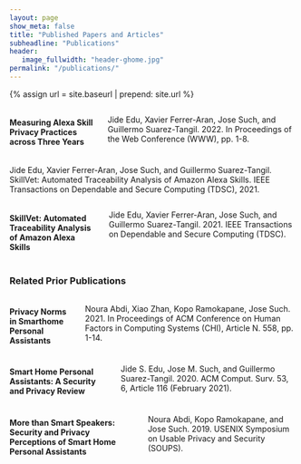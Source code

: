 ```yaml
---
layout: page
show_meta: false
title: "Published Papers and Articles"
subheadline: "Publications"
header:
   image_fullwidth: "header-ghome.jpg"
permalink: "/publications/"
---
```


{% assign url = site.baseurl | prepend: site.url %}



<div class="row">
  <div class="small-12 columns">
	<h4>Measuring Alexa Skill Privacy Practices across Three Years <a class="icon-archive" href="https://nms.kcl.ac.uk/hasp/pubs/edu2022measuring.pdf"></a>  <a class="icon-globe" href="https://nms.kcl.ac.uk/hasp/pubs.html"></a></h4>
	<p>Jide Edu, Xavier Ferrer-Aran, Jose Such, and Guillermo Suarez-Tangil. 2022. In Proceedings of the Web Conference (WWW), pp. 1-8.</p>
  </div>
</div>

Jide Edu, Xavier Ferrer-Aran, Jose Such, and Guillermo Suarez-Tangil. SkillVet: Automated Traceability Analysis of Amazon Alexa Skills. IEEE Transactions on Dependable and Secure Computing (TDSC), 2021.

<div class="row">
  <div class="small-12 columns">
	<h4>SkillVet: Automated Traceability Analysis of Amazon Alexa Skills <a class="icon-archive" href="https://nms.kcl.ac.uk/hasp/pubs/edu2021skillvet.pdf"></a>  <a class="icon-globe" href="https://nms.kcl.ac.uk/hasp/pubs.html"></a></h4>
	<p>Jide Edu, Xavier Ferrer-Aran, Jose Such, and Guillermo Suarez-Tangil. 2021. IEEE Transactions on Dependable and Secure Computing (TDSC).</p>
  </div>
</div>

<h3>Related Prior Publications</h3>

<div class="row">
  <div class="small-12 columns">
	<h4>Privacy Norms in Smarthome Personal Assistants <a class="icon-archive" href="https://nms.kcl.ac.uk/hasp/pubs/SPA-privacy-norms.pdf"></a>  <a class="icon-globe" href="https://nms.kcl.ac.uk/hasp/pubs.html"></a></h4>
	<p>Noura Abdi, Xiao Zhan, Kopo Ramokapane, Jose Such. 2021. In Proceedings of ACM Conference on Human Factors in Computing Systems (CHI), Article N. 558, pp. 1-14.</p>
  </div>
</div>

<div class="row">
  <div class="small-12 columns">
	<h4>Smart Home Personal Assistants: A Security and Privacy Review <a class="icon-archive" href="https://arxiv.org/pdf/1903.05593"></a>  <a class="icon-globe" href="https://doi.org/10.1145/3412383"></a></h4>
	<p>Jide S. Edu, Jose M. Such, and Guillermo Suarez-Tangil. 2020. ACM Comput. Surv. 53, 6, Article 116 (February 2021).</p>
  </div>
</div>

<div class="row">
  <div class="small-12 columns">
	<h4>More than Smart Speakers: Security and Privacy Perceptions of Smart Home Personal Assistants <a class="icon-archive" href="https://www.usenix.org/system/files/soups2019-abdi.pdf"></a> <a class="icon-globe" href="https://www.usenix.org/conference/soups2019/presentation/abdi"></a></h4>
	<p>Noura Abdi, Kopo Ramokapane, and Jose Such. 2019. USENIX Symposium on Usable Privacy and Security (SOUPS).</p>
  </div>
</div>
